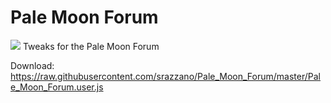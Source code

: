 # Pale Moon Forum
<img src="https://github.com/srazzano/Images/blob/master/pmforum2.png"/>
Tweaks for the Pale Moon Forum

Download: https://raw.githubusercontent.com/srazzano/Pale_Moon_Forum/master/Pale_Moon_Forum.user.js
